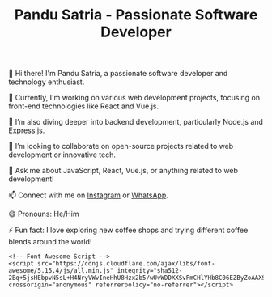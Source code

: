 <!DOCTYPE html>
<html lang="en">
<head>
    <meta charset="UTF-8">
    <meta name="viewport" content="width=device-width, initial-scale=1.0">
    <!-- Font Awesome CSS -->
    <link rel="stylesheet" href="https://cdnjs.cloudflare.com/ajax/libs/font-awesome/5.15.4/css/all.min.css" integrity="sha512-7XfNwFy5L9M2FC+kMWfz2YWS7P1fZV/5aQK1HJ1J3R0vDCpLAKMjXyN+fZczEtEgAPyjyRlDBRqZF5xZ2bFfHw==" crossorigin="anonymous" referrerpolicy="no-referrer" />
<body>
    <div class="container">
        <header>
            <h1>Pandu Satria - Passionate Software Developer</h1>
        </header>
        <section>
            <p>👋 Hi there! I'm Pandu Satria, a passionate software developer and technology enthusiast.</p>
            <p>🔭 Currently, I'm working on various web development projects, focusing on front-end technologies like React and Vue.js.</p>
            <p>🌱 I’m also diving deeper into backend development, particularly Node.js and Express.js.</p>
            <p>👯 I’m looking to collaborate on open-source projects related to web development or innovative tech.</p>
            <p>💬 Ask me about JavaScript, React, Vue.js, or anything related to web development!</p>
            <!-- Instagram -->
            <p>📫 Connect with me on <a href="https://instagram.com/pandugreta"><i class="fab fa-instagram"></i> Instagram</a> or <a href="https://api.whatsapp.com/send?phone=62831162963628"><i class="fab fa-whatsapp"></i> WhatsApp</a>.</p>
            <p>😄 Pronouns: He/Him</p>
            <p>⚡ Fun fact: I love exploring new coffee shops and trying different coffee blends around the world!</p>
        </section>
    </div>

    <!-- Font Awesome Script -->
    <script src="https://cdnjs.cloudflare.com/ajax/libs/font-awesome/5.15.4/js/all.min.js" integrity="sha512-2Bq+5jsHEbpvN5sL+H4NryVWvIneHhU8Hzx2b5/wUvWDDXXSvFmCHlYHb8C06EZByZoAAXSjHwnK3rDiTCn5LQ==" crossorigin="anonymous" referrerpolicy="no-referrer"></script>
</body>
</html>
